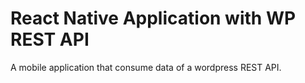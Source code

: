 # React Native Application with WP REST API
A mobile application that consume data of a wordpress REST API.
